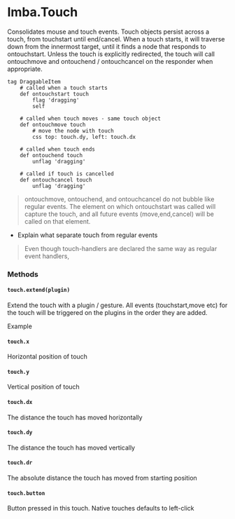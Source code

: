 # Imba.Touch

Consolidates mouse and touch events. Touch objects persist across a touch, from touchstart until end/cancel. When a touch starts, it will traverse down from the innermost target, until it finds a node that responds to ontouchstart. Unless the touch is explicitly redirected, the touch will call ontouchmove and ontouchend / ontouchcancel on the responder when appropriate.

```imba
tag DraggableItem
    # called when a touch starts
    def ontouchstart touch
        flag 'dragging'
        self

    # called when touch moves - same touch object
    def ontouchmove touch
        # move the node with touch
        css top: touch.dy, left: touch.dx

    # called when touch ends
    def ontouchend touch
        unflag 'dragging'

    # called if touch is cancelled
    def ontouchcancel touch
        unflag 'dragging'

```

> ontouchmove, ontouchend, and ontouchcancel do not bubble like regular events. The element on which ontouchstart was called will capture the touch, and all future events (move,end,cancel) will be called on that element.

- Explain what separate touch from regular events

> Even though touch-handlers are declared the same way as regular event handlers, 

### Methods

#### `touch.extend(plugin)`

Extend the touch with a plugin / gesture. All events (touchstart,move etc) for the touch will be triggered on the plugins in the order they are added.

Example

#### `touch.x`

Horizontal position of touch

#### `touch.y`

Vertical position of touch

#### `touch.dx`

The distance the touch has moved horizontally

#### `touch.dy`

The distance the touch has moved vertically

#### `touch.dr`

The absolute distance the touch has moved from starting position

#### `touch.button`

Button pressed in this touch. Native touches defaults to left-click
